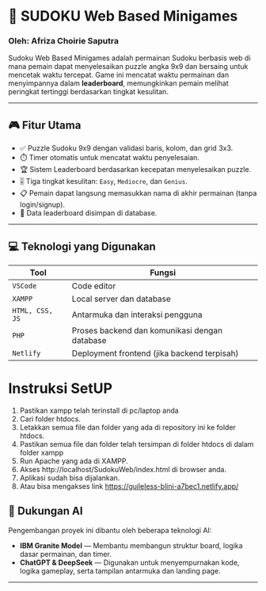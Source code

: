 # 🧩 SUDOKU Web Based Minigames

### Oleh: Afriza Choirie Saputra

Sudoku Web Based Minigames adalah permainan Sudoku berbasis web di mana pemain dapat menyelesaikan puzzle angka 9x9 dan bersaing untuk mencetak waktu tercepat. Game ini mencatat waktu permainan dan menyimpannya dalam **leaderboard**, memungkinkan pemain melihat peringkat tertinggi berdasarkan tingkat kesulitan.

---

## 🎮 Fitur Utama

- ✅ Puzzle Sudoku 9x9 dengan validasi baris, kolom, dan grid 3x3.
- ⏱️ Timer otomatis untuk mencatat waktu penyelesaian.
- 🏆 Sistem Leaderboard berdasarkan kecepatan menyelesaikan puzzle.
- 🎚️ Tiga tingkat kesulitan: `Easy`, `Mediocre`, dan `Genius`.
- 📋 Pemain dapat langsung memasukkan nama di akhir permainan (tanpa login/signup).
- 💾 Data leaderboard disimpan di database.

---

## 💻 Teknologi yang Digunakan

| Tool | Fungsi |
|------|--------|
| `VSCode` | Code editor |
| `XAMPP`  | Local server dan database |
| `HTML, CSS, JS` | Antarmuka dan interaksi pengguna |
| `PHP` | Proses backend dan komunikasi dengan database |
| `Netlify` | Deployment frontend (jika backend terpisah) |

# Instruksi SetUP
1. Pastikan xampp telah terinstall di pc/laptop anda
2. Cari folder htdocs.
3. Letakkan semua file dan folder yang ada di repository ini ke folder htdocs.
4. Pastikan semua file dan folder telah tersimpan di folder htdocs di dalam folder xampp
5. Run Apache yang ada di XAMPP.
6. Akses http://localhost/SudokuWeb/index.html di browser anda.
7. Aplikasi sudah bisa dijalankan.
8. Atau bisa mengakses link https://guileless-blini-a7bec1.netlify.app/

## 🧠 Dukungan AI

Pengembangan proyek ini dibantu oleh beberapa teknologi AI:

- **IBM Granite Model** — Membantu membangun struktur board, logika dasar permainan, dan timer.
- **ChatGPT & DeepSeek** — Digunakan untuk menyempurnakan kode, logika gameplay, serta tampilan antarmuka dan landing page.

---
